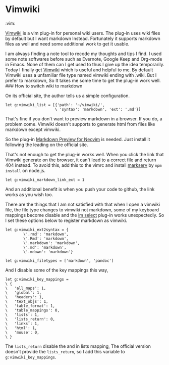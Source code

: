 # Vimwiki
:vim:

[Vimwiki](https://github.com/vimwiki/vimwiki) is a vim plug-in for personal wiki
users.  The plug-in uses wiki files by default but I want markdown Instead.
Fortunately it supports markdown files as well and need some additional work to
get it usable. 

I am always finding a note tool to recode my thoughts and tips I find.  I used
some note softwares before such as Evernote, Google Keep and Org-mode in Emacs.
None of them can I get used to thus I give up the idea temporarily.  Today I
finally get [Vimwiki](https://github.com/vimwiki/vimwiki) which is useful and
helpful to me.  By default Vimwiki uses a unfamiliar file type named vimwiki
ending with .wiki.  But I prefer to markdown, So It takes me some time to get
the plug-in work well.  ### How to switch wiki to markdown

On its official site, the author tells us a simple configuration.

```vim
let g:vimwiki_list = [{'path': '~/vimwiki/',
                      \ 'syntax': 'markdown', 'ext': '.md'}]
```
That's fine if you don't want to preview markdown in a browser.  If you do, a
problem come.  Vimwiki doesn't supports to generate html from files like
markdown except vimwiki.

So the plug-in [Markdown Preview for
Neovim](https://github.com/iamcco/markdown-preview.nvim) is needed.  Just
install it following the leading on the official site.

That's not enough to get the plug-in works well.  When you click the link that
Vimwiki generate on the browser, it can't lead to a correct file and return 404
instead.  To avoid this, add this to the vimrc and install
[markserv](https://github.com/markserv/markserv) by `npm install` on node.js.

```vim
let g:vimwiki_markdown_link_ext = 1

```
And an additional benefit is when you push your code to github, the link works
as you wish too.

There are the things that I am not satisfied with that when I open a vimwiki
file, the file type changes to vimwiki not markdown, some of my keyboard
mappings become disable and the [im
select](https://github.com/brglng/vim-im-select) plug-in works unexpectedly.  So
I set these options below to register markdown as vimwiki.

```vim
let g:vimwiki_ext2syntax = {
        \'.rmd': 'markdown',
        \'.Rmd': 'markdown',
        \'.markdown': 'markdown',
        \'.md': 'markdown',
        \'.mdown': 'markdown'}

let g:vimwiki_filetypes = ['markdown', 'pandoc']

```
And I disable some of the key mappings this way,

```vim
let g:vimwiki_key_mappings =
\ {
\   'all_maps': 1,
\   'global': 1,
\   'headers': 1,
\   'text_objs': 1,
\   'table_format': 1,
\   'table_mappings': 0,
\   'lists': 1,
\   'lists_return': 0,
\   'links': 1,
\   'html': 1,
\   'mouse': 0,
\ }

```
The `lists_return` disable the <CR> and <S-CR> in lists mapping, The official
version doesn't provide the `lists_return`, so I add this variable to
`g:vimwiki_key_mappings`. 

